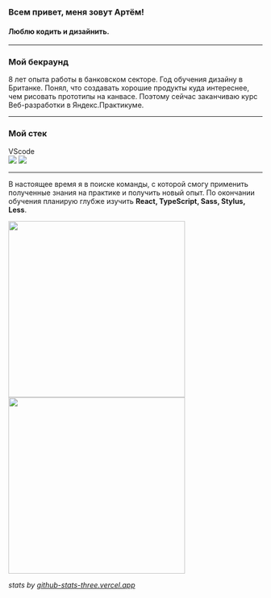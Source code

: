 ### Всем привет, меня зовут Артём!
#### Люблю кодить и дизайнить.

---

### Мой бекраунд
8 лет опыта работы в банковском секторе. Год обучения дизайну в Британке. Понял, что создавать хорошие продукты куда интереснее, чем рисовать прототипы на канвасе. Поэтому сейчас заканчиваю курс Веб-разработки в Яндекс.Практикуме.

---

### Мой стек
VScode  
<img src="https://img.icons8.com/color/36/000000/visual-studio-code-2019.png"/>
<img src="https://img.icons8.com/color/36/000000/html-5--v1.png"/>

---

В настоящее время я в поиске команды, с которой смогу применить полученные знания на практике и получить новый опыт. По окончании обучения планирую глубже изучить **React, TypeScript, Sass, Stylus, Less**.

<img align="center" width="350" src="https://github-readme-stats.vercel.app/api/top-langs/?username=artem-chumak&&layout=compact&theme=dracula" />

<img align="center" width="350" src="https://github-readme-stats.vercel.app/api?username=artem-chumak&hide=contribs,issues&theme=dracula" />

_stats by [github-stats-three.vercel.app]_

[github-stats-three.vercel.app]: <https://github.com/dylanjamesdev/Github-ReadMe-Stats#:~:text=github-stats-three.vercel.app>
